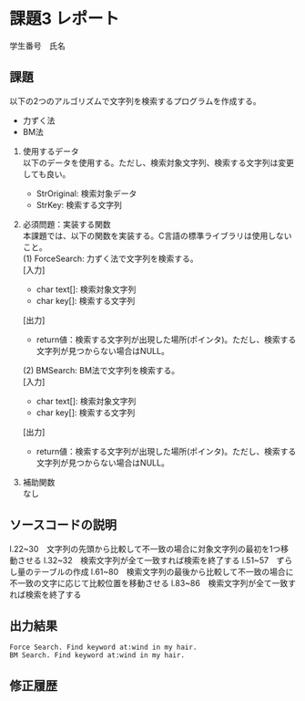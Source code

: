 # 課題3 レポート
学生番号　氏名


## 課題  

以下の2つのアルゴリズムで文字列を検索するプログラムを作成する。  
- 力ずく法
- BM法

1. 使用するデータ  
以下のデータを使用する。ただし、検索対象文字列、検索する文字列は変更しても良い。  
    - StrOriginal: 検索対象データ
    - StrKey: 検索する文字列

2. 必須問題：実装する関数  
本課題では、以下の関数を実装する。C言語の標準ライブラリは使用しないこと。  
    (1) ForceSearch: 力ずく法で文字列を検索する。  
    [入力]  
    - char text[]: 検索対象文字列  
    - char key[]: 検索する文字列  

    [出力]  
    - return値：検索する文字列が出現した場所(ポインタ)。ただし、検索する文字列が見つからない場合はNULL。  

    (2) BMSearch: BM法で文字列を検索する。  
    [入力]  
    - char text[]: 検索対象文字列  
    - char key[]: 検索する文字列  
 
    [出力]  
    - return値：検索する文字列が出現した場所(ポインタ)。ただし、検索する文字列が見つからない場合はNULL。  

3. 補助関数  
なし

## ソースコードの説明
l.22~30　文字列の先頭から比較して不一致の場合に対象文字列の最初を1つ移動させる
l.32~32　検索文字列が全て一致すれば検索を終了する
l.51~57　ずらし量のテーブルの作成
l.61~80　検索文字列の最後から比較して不一致の場合に不一致の文字に応じて比較位置を移動させる
l.83~86　検索文字列が全て一致すれば検索を終了する


## 出力結果

```
Force Search. Find keyword at:wind in my hair.
BM Search. Find keyword at:wind in my hair.
```

## 修正履歴

